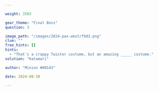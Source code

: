 ```yaml
---

weight: 3503

gear_theme: "Final Boss"
question: 3

image_path: "/images/2024-pax-west/fb03.png"
clue: ""
free_hints: []
hints:
  - "That's a crappy Twister costume, but an amazing _____ costume."
solution: "Katamari"

author: "Minion #00143"

date: 2024-08-30

---
```


